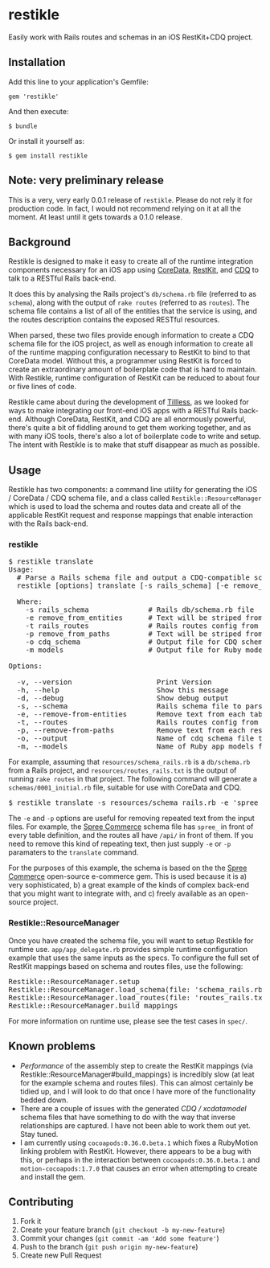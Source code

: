 # restikle

Easily work with Rails routes and schemas in an iOS RestKit+CDQ project.

## Installation

Add this line to your application's Gemfile:

    gem 'restikle'

And then execute:

    $ bundle

Or install it yourself as:

    $ gem install restikle


## Note: very preliminary release

This is a very, very early 0.0.1 release of `restikle`. Please do not rely it for production code. In fact, I would not recommend relying on it at all the moment. At least until it gets towards a 0.1.0 release.


## Background

Restikle is designed to make it easy to create all of the runtime integration components necessary for an iOS app using [CoreData](https://developer.apple.com/library/ios/documentation/Cocoa/Conceptual/CoreData/Articles/cdBasics.html), [RestKit](https://github.com/RestKit/RestKit), and [CDQ](https://github.com/infinitered/cdq) to talk to a RESTful Rails back-end.

It does this by analysing the Rails project's `db/schema.rb` file (referred to as `schema`), along with the output of `rake routes` (referred to as `routes`). The schema file contains a list of all of the entities that the service is using, and the routes description contains the exposed RESTful resources.

When parsed, these two files provide enough information to create a CDQ schema file for the iOS project, as well as enough information to create all of the runtime mapping configuration necessary to RestKit to bind to that CoreData model. Without this, a programmer using RestKit is forced to create an extraordinary amount of boilerplate code that is hard to maintain. With Restikle, runtime configuration of RestKit can be reduced to about four or five lines of code.

Restikle came about during the development of [Tillless](www.tillless.com), as we looked for ways to make integrating our front-end iOS apps with a RESTful Rails back-end. Although CoreData, RestKit, and CDQ are all enormously powerful, there's quite a bit of fiddling around to get them working together, and as with many iOS tools, there's also a lot of boilerplate code to write and setup. The intent with Restikle is to make that stuff disappear as much as possible.

## Usage

Restikle has two components: a command line utility for generating the iOS / CoreData / CDQ schema file, and a class called `Restikle::ResourceManager` which is used to load the schema and routes data and create all of the applicable RestKit request and response mappings that enable interaction with the Rails back-end.

### restikle

<pre>
$ restikle translate
Usage:
  # Parse a Rails schema file and output a CDQ-compatible schema file.
  restikle [options] translate [-s rails_schema] [-e remove_from_entities] [-t rails_routes] [-p remove_from_paths] [-o cdq_schema] [-m models]

  Where:
    -s rails_schema              # Rails db/schema.rb file
    -e remove_from_entities      # Text will be striped from each entity name
    -t rails_routes              # Rails routes config from 'rake routes'
    -p remove_from_paths         # Text will be striped from each resource path
    -o cdq_schema                # Output file for CDQ schema
    -m models                    # Output file for Ruby model classes

Options:

  -v, --version                    Print Version
  -h, --help                       Show this message
  -d, --debug                      Show debug output
  -s, --schema                     Rails schema file to parse, stdin if blank
  -e, --remove-from-entities       Remove text from each table name
  -t, --routes                     Rails routes config from 'rake routes'
  -p, --remove-from-paths          Remove text from each resource path
  -o, --output                     Name of cdq schema file to write, stdout if blank
  -m, --models                     Name of Ruby app models file to write, ignored if blank
</pre>

For example, assuming that `resources/schema_rails.rb` is a `db/schema.rb` from a Rails project, and `resources/routes_rails.txt` is the output of running `rake routes` in that project. The following command will generate a
`schemas/0001_initial.rb` file, suitable for use with CoreData and CDQ.

<pre>
$ restikle translate -s resources/schema_rails.rb -e 'spree_' -t resources/routes_rails.txt -p '/api/' -o schemas/0001.rb
</pre>

The `-e` and `-p` options are useful for removing repeated text from the input files. For example, the [Spree Commerce](https://github.com/spree/spree) schema file has `spree_` in front of every table definition, and the routes all have `/api/` in front of them. If you need to remove this kind of repeating text, then just supply `-e` or `-p` paramaters to the `translate` command.

For the purposes of this example, the schema is based on the the [Spree Commerce](https://github.com/spree/spree) open-source e-commerce gem. This is used because it is a) very sophisticated, b) a great example of the kinds of complex back-end that you might want to integrate with, and c) freely available as an open-source project.

### Restikle::ResourceManager

Once you have created the schema file, you will want to setup Restikle for runtime use. `app/app_delegate.rb` provides simple runtime configuration example that uses the same inputs as the specs. To configure the full set of RestKit mappings based on schema and routes files, use the following:

<pre>
Restikle::ResourceManager.setup
Restikle::ResourceManager.load_schema(file: 'schema_rails.rb', remove_from_entities: 'spree_')
Restikle::ResourceManager.load_routes(file: 'routes_rails.txt', remove_from_paths: '/api/')
Restikle::ResourceManager.build_mappings
</pre>

For more information on runtime use, please see the test cases in `spec/`.


## Known problems

* *Performance* of the assembly step to create the RestKit mappings (via Restikle::ResourceManager#build_mappings) is incredibly slow (at leat for the example schema and routes files). This can almost certainly be tidied up, and I will look to do that once I have more of the functionality bedded down.
* There are a couple of issues with the generated *CDQ / xcdatamodel* schema files that have something to do with the way that inverse relationships are captured. I have not been able to work them out yet. Stay tuned.
* I am currently using `cocoapods:0.36.0.beta.1` which fixes a RubyMotion linking problem with RestKit. However, there appears to be a bug with this, or perhaps in the interaction between `cocoapods:0.36.0.beta.1` and `motion-cocoapods:1.7.0` that causes an error when attempting to create and install the gem. 


## Contributing

1. Fork it
2. Create your feature branch (`git checkout -b my-new-feature`)
3. Commit your changes (`git commit -am 'Add some feature'`)
4. Push to the branch (`git push origin my-new-feature`)
5. Create new Pull Request
